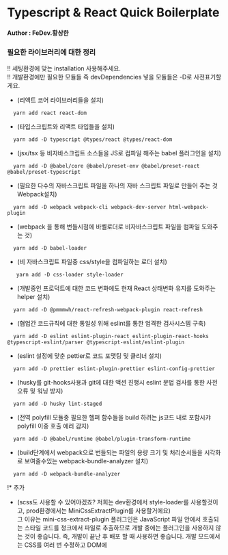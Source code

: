 # Typescript & React Quick Boilerplate

#### Author : FeDev.황상한

### 필요한 라이브러리에 대한 정리

!! 세팅환경에 맞는 installation 사용해주세요.<br />
!! 개발환경에만 필요한 모듈들 즉 devDependencies 넣을 모듈들은 -D로 사전표기할게요.<br />

- (리액트 코어 라이브러리들을 설치)

```
  yarn add react react-dom
```

- (타입스크립트와 리액트 타입들을 설치)

```
  yarn add -D typescript @types/react @types/react-dom
```

- (jsx/tsx 등 비자바스크립트 소스들을 JS로 컴파일 해주는 babel 플러그인을 설치)

```
  yarn add -D @babel/core @babel/preset-env @babel/preset-react @babel/preset-typescript
```

- (필요한 다수의 자바스크립트 파일을 하나의 자바 스크립트 파일로 만들어 주는 것 Webpack설치)

```
  yarn add -D webpack webpack-cli webpack-dev-server html-webpack-plugin
```

- (webpack 을 통해 번들시점에 바벨로더로 비자바스크립트 파일을 컴파일 도와주는 것)

```
  yarn add -D babel-loader
```

- (비 자바스크립트 파일중 css/style을 컴파일하는 로더 설치)

```
   yarn add -D css-loader style-loader
```

- (개발중인 프로덕트에 대한 코드 변화에도 현재 React 상태변화 유지를 도와주는 helper 설치)

```
  yarn add -D @pmmmwh/react-refresh-webpack-plugin react-refresh
```

- (협업간 코드규칙에 대한 통일성 위해 eslint를 통한 엄격한 검사시스템 구축)

```
  yarn add -D eslint eslint-plugin-react eslint-plugin-react-hooks @typescript-eslint/parser @typescript-eslint/eslint-plugin
```

- (eslint 설정에 맞춘 pettier로 코드 포맷팅 및 클리너 설치)

```
  yarn add -D prettier eslint-plugin-prettier eslint-config-prettier
```

- (husky를 git-hooks사용과 git에 대한 액션 진행시 eslint 문법 검사를 통한 사전오류 및 워닝 방지)

```
  yarn add -D husky lint-staged
```

- (전역 polyfill 모듈중 필요한 헬퍼 함수들을 build 하려는 js코드 내로 포함시캬 polyfill 이중 호출 에러 감지)

```
  yarn add -D @babel/runtime @babel/plugin-transform-runtime
```

- (build단계에서 webpack으로 번들되는 파일의 용량 크기 및 처리순서들을 시각화로 보여줄수있는 webpack-bundle-analyzer 설치)

```
  yarn add -D webpack-bundle-analyzer
```

!\* 추가

- (scss도 사용할 수 있어야겠죠? 저희는 dev환경에서 style-loader를 사용할것이고, prod환경에서는 MiniCssExtractPlugin를 사용할거에요) <br />
  그 이유는 mini-css-extract-plugin 플러그인은 JavaScript 파일 안에서 호출되는 스타일 코드를 청크에서 파일로 추출하므로 개발 중에는
  플러그인을 사용하지 않는 것이 좋습니다. 즉, 개발이 끝난 후 배포 할 때 사용하면 좋습니다.
  개발 모드에서는 CSS를 여러 번 수정하고 DOM에 <style> 요소의 코드로 주입하는 것이 훨씬 빨리 작동하므로 "style-loader"를 사용하고, 배포 모드에서는 MiniCssExtractPlugin 하여 스타일 폴더를 생성하여 변환된 scss를 css형태로 사용합니다.
  (이하 webpack.common.js 와 webpack.prod.js 참고)

```
  yarn add -D sass sass-loader mini-css-extract-plugin
```

- 전역 상태관리 세팅으로는 redux rematch-core 와 context api를 다뤄 볼것이다.

```
  yarn add redux react-redux rematch/core
```

### 프로젝트 세팅 Tip

1. 모든요소의 Root가 되는 폴더를 하나 만들어주세요.

2. npm init -y 를 입력하셔서 새로운 npm 패키지를 설정하는 package.json파일을 일단 전부 enter로 스킵하시고 만들어주세요.

3. Root폴더 바로 아래에 src 폴더와 build 폴더를 생성해줄게요.

4. src/index.html을 만들어서 !+tab을 통한 기본 html 양식과 body태그 바로아래 id가 root인 div를 하나 만들어줍니다.

5. index.html 과 같은 선상의 경로에 App.tsx를 하나만들게요, 뷰에 보여지고 싶은 내용을 입력해주세요.

6. App.tsx와 같은 선상의 경로에 index.tsx 파일을 만들고 아래와 같이 작성합니다. 작성코드를 보면 id가 root인 element아래 reactdom의 render함수를
   이용해 App컴포넌트를 넣어줍니다.

```
import ReactDOM from 'react-dom';
import { App } from './App';
ReactDOM.render(<App />, document.getElementById('root'));
```

7. 이제 작성한 App을 보기위해서는 웹서버를 구동해야됩니다. 우리모두 컴퓨터 전역으로 이미 노드를 설치했기때문에
   그 거대한 노드안에 있는 모듈 덩어리 속에서 우리 Root속 pakage.json이라는 리모컨을 통해 작은 웹서버를 기능을 선택해 우리의 작업물을 보게됩니다.
   script option중 "start"를 이용해 우리의 작은 웹서버를 켜보도록 해보죠.

8. package.json과 같은 선상의 경로에 webpack이라는 폴더를 만들고 webpack/webpack.config.js를 생성합니다.

9. webpack.config.js 자체를 모듈로써 common하게 사용할 것이기 떄문 module.export로 이제 웹팩 설정 옵션들을 작성하겠습니다.
   (이하 내용은 webpack.common.js 참고)

10. 이제 기본적인 웹팩 설정을 마쳤다면, 개발환경 과 사용자가 서비스를 이용할 산출물을 분리해주어야 겠죠.
    (즉, 미리보자면 우리든 "start" 명령어로 dev서버를 열것이며 "build" 명령어로 사용자가 이용할 프로젝트를 만들어 낼것입니다.)

11. 동일한 webpack 폴더내 webpack.dev.js 와 webpack.prod.js 따로 작성해주어 dev,production의 옵션에 차이를 줄 것입니다.
    (이하 내용은 webpack.dev.js 와 webpack.prod.js 참고)

12. 위 과정까지 하셨다면 공통적으로 사용하는 webpack.common.js를 바탕으로 webpack.config.js를 통해 개발서버와 실산출물을 만드는 작용을 분리시켜줍니다.
    (이하 내용은 webpack.config.js 참고)

13. 드디어 빌드를 시작할 준비를 끝마쳤습니다. package.json을 확인해볼까요

```
    "scripts": {
      "start": "webpack serve --config webpack/webpack.config.js --env env=dev",

      // 약속된 start 명령어로 우리는 미리 설치한 webpack 모듈을 실행시키고 serve를 통해 개발환경이라는 걸 명시한후
      // 같은 경로에 있는 webpack폴더에 접근해서 webpack.config.js에 접근합니다. 그중 env를 dev를 줌으로 이전에 분기를 시켜놓은 작용으로
      // webpack.common.js를 바탕으로한 webpack.dev.js를 실행시켜 개발환경으로 세팅한 webpack dev 환경을 실행시킵니다.

      "build": "webpack --config webpack/webpack.config.js --env env=prod",

      // 위와 내용은 같으며 prod를 산출해내며 미리 설정해놓은 analyzer을 통한 빌드환경 분석 화면을 show합니다.
       .....
    },
```

<br />
ps. https://hsh-yesreact-boilerplate.netlify.app/ 배포테스트를 위해 netlify에 후딱 올려봤씁니다. (이때 analyzer를 꺼야합니다 ㅠㅠ)

<br /> 이후는 aws배포와 클라이언트 내부에서 커먼세팅을 해보려고합니다.

